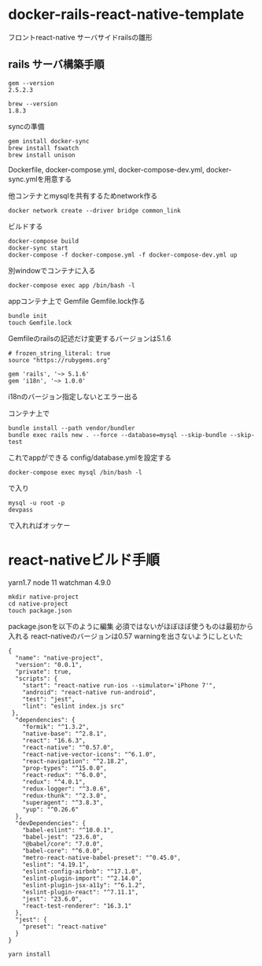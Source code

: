 # docker-rails-react-native-template
フロントreact-native サーバサイドrailsの雛形

## rails サーバ構築手順
```
gem --version
2.5.2.3

brew --version
1.8.3
```
syncの準備
```
gem install docker-sync
brew install fswatch
brew install unison
```

Dockerfile, docker-compose.yml, docker-compose-dev.yml, docker-sync.ymlを用意する

他コンテナとmysqlを共有するためnetwork作る
```
docker network create --driver bridge common_link
```
ビルドする
```
docker-compose build
docker-sync start
docker-compose -f docker-compose.yml -f docker-compose-dev.yml up
```
別windowでコンテナに入る
```
docker-compose exec app /bin/bash -l
```
appコンテナ上で
Gemfile Gemfile.lock作る
```
bundle init
touch Gemfile.lock
```

Gemfileのrailsの記述だけ変更するバージョンは5.1.6
```
# frozen_string_literal: true
source "https://rubygems.org"

gem 'rails', '~> 5.1.6'
gem 'i18n', '~> 1.0.0'
```
i18nのバージョン指定しないとエラー出る

コンテナ上で
```
bundle install --path vendor/bundler
bundle exec rails new . --force --database=mysql --skip-bundle --skip-test
```
これでappができる
config/database.ymlを設定する

```
docker-compose exec mysql /bin/bash -l
```
で入り
```
mysql -u root -p 
devpass
```
で入れればオッケー

# react-nativeビルド手順
yarn1.7
node 11
watchman 4.9.0

```
mkdir native-project
cd native-project
touch package.json
```
package.jsonを以下のように編集
必須ではないがほぼほぼ使うものは最初から入れる
react-nativeのバージョンは0.57
warningを出さないようにしといた

```
{
  "name": "native-project",
  "version": "0.0.1",
  "private": true,
  "scripts": {
    "start": "react-native run-ios --simulator='iPhone 7'",
    "android": "react-native run-android",
    "test": "jest",
    "lint": "eslint index.js src"
 },
  "dependencies": {
    "formik": "^1.3.2",
    "native-base": "^2.8.1",
    "react": "16.6.3",
    "react-native": "^0.57.0",
    "react-native-vector-icons": "^6.1.0",
    "react-navigation": "^2.18.2",
    "prop-types": "^15.0.0",
    "react-redux": "^6.0.0",
    "redux": "^4.0.1",
    "redux-logger": "^3.0.6",
    "redux-thunk": "^2.3.0",
    "superagent": "^3.8.3",
    "yup": "^0.26.6"
  },
  "devDependencies": {
    "babel-eslint": "^10.0.1",
    "babel-jest": "23.6.0",
    "@babel/core": "7.0.0",
    "babel-core": "^6.0.0",
    "metro-react-native-babel-preset": "^0.45.0",
    "eslint": "4.19.1",
    "eslint-config-airbnb": "^17.1.0",
    "eslint-plugin-import": "^2.14.0",
    "eslint-plugin-jsx-a11y": "^6.1.2",
    "eslint-plugin-react": "^7.11.1",
    "jest": "23.6.0",
    "react-test-renderer": "16.3.1"
  },
  "jest": {
    "preset": "react-native"
  }
}
```

```
yarn install
```
